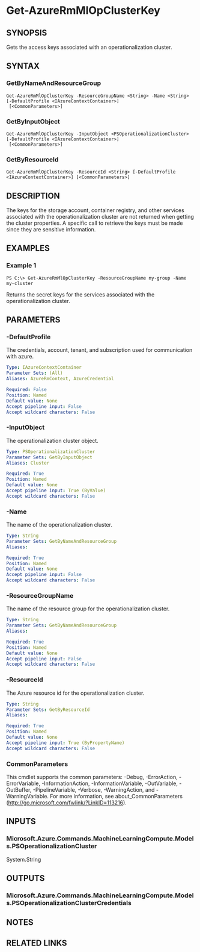 ﻿---
external help file: Microsoft.Azure.Commands.MachineLearningCompute.dll-Help.xml
Module Name: AzureRM.MachineLearningCompute
online help: https://docs.microsoft.com/en-us/powershell/module/azurerm.machinelearningcompute/get-azurermmlopclusterkey
schema: 2.0.0
---

# Get-AzureRmMlOpClusterKey

## SYNOPSIS
Gets the access keys associated with an operationalization cluster.

## SYNTAX

### GetByNameAndResourceGroup
```
Get-AzureRmMlOpClusterKey -ResourceGroupName <String> -Name <String> [-DefaultProfile <IAzureContextContainer>]
 [<CommonParameters>]
```

### GetByInputObject
```
Get-AzureRmMlOpClusterKey -InputObject <PSOperationalizationCluster> [-DefaultProfile <IAzureContextContainer>]
 [<CommonParameters>]
```

### GetByResourceId
```
Get-AzureRmMlOpClusterKey -ResourceId <String> [-DefaultProfile <IAzureContextContainer>] [<CommonParameters>]
```

## DESCRIPTION
The keys for the storage account, container registry, and other services associated with the operationalization cluster are not returned when getting the cluster properties. A specific call to retrieve the keys must be made since they are sensitive information.

## EXAMPLES

### Example 1
```
PS C:\> Get-AzureRmMlOpClusterKey -ResourceGroupName my-group -Name my-cluster
```

Returns the secret keys for the services associated with the operationalization cluster.

## PARAMETERS

### -DefaultProfile
The credentials, account, tenant, and subscription used for communication with azure.

```yaml
Type: IAzureContextContainer
Parameter Sets: (All)
Aliases: AzureRmContext, AzureCredential

Required: False
Position: Named
Default value: None
Accept pipeline input: False
Accept wildcard characters: False
```

### -InputObject
The operationalization cluster object.

```yaml
Type: PSOperationalizationCluster
Parameter Sets: GetByInputObject
Aliases: Cluster

Required: True
Position: Named
Default value: None
Accept pipeline input: True (ByValue)
Accept wildcard characters: False
```

### -Name
The name of the operationalization cluster.

```yaml
Type: String
Parameter Sets: GetByNameAndResourceGroup
Aliases: 

Required: True
Position: Named
Default value: None
Accept pipeline input: False
Accept wildcard characters: False
```

### -ResourceGroupName
The name of the resource group for the operationalization cluster.

```yaml
Type: String
Parameter Sets: GetByNameAndResourceGroup
Aliases: 

Required: True
Position: Named
Default value: None
Accept pipeline input: False
Accept wildcard characters: False
```

### -ResourceId
The Azure resource id for the operationalization cluster.

```yaml
Type: String
Parameter Sets: GetByResourceId
Aliases: 

Required: True
Position: Named
Default value: None
Accept pipeline input: True (ByPropertyName)
Accept wildcard characters: False
```

### CommonParameters
This cmdlet supports the common parameters: -Debug, -ErrorAction, -ErrorVariable, -InformationAction, -InformationVariable, -OutVariable, -OutBuffer, -PipelineVariable, -Verbose, -WarningAction, and -WarningVariable. For more information, see about_CommonParameters (http://go.microsoft.com/fwlink/?LinkID=113216).

## INPUTS

### Microsoft.Azure.Commands.MachineLearningCompute.Models.PSOperationalizationCluster
System.String

## OUTPUTS

### Microsoft.Azure.Commands.MachineLearningCompute.Models.PSOperationalizationClusterCredentials

## NOTES

## RELATED LINKS

